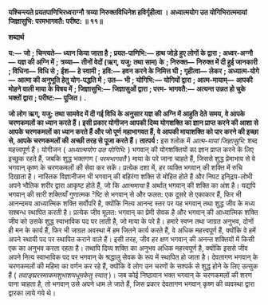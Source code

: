 **यश्चिन्त्यते प्रयतपाणिभिरध्वराग्नौ** **त्रय्या निरुक्तविधिनेश हविर्गृहीत्वा ।** **अध्यात्मयोग उत योगिभिरात्ममायां** **जिज्ञासुभि: परमभागवतै: परीष्ट: ॥ ११॥** 

**शब्दार्थ** 

**य:—** **जो** **; चिन्त्यते—** **ध्यान किया जाता है** **; प्रयत-पाणिभि:—** **हाथ जोड़े हुए लोगों के द्वारा** **; अध्वर-अग्नौ—** **यज्ञ की अग्नि में** **;** **त्रय्या—** **तीनों वेदों (ऋग्, यजु: तथा साम) के** **; निरुक्त—** **निरुक्त में दी हुई जानकारी** **; विधिना—** **विधि से** **; ईश—** **हे स्वामी** **;** **हवि:—** **हवन करने के निमित्त घी** **; गृहीत्वा—** **लेकर** **; अध्यात्म-योगे—** **आत्मा की अनुभूति हेतु योग-पद्धति में** **; उत—** **भी** **;** **योगिभि:—** **योगियों द्वारा** **; आत्म-मायाम्—** **आपकी मोहने वाली माया के विषय में** **; जिज्ञासुभि:—** **जिज्ञासुओं द्वारा** **; परम-** **भागवतै:—** **अत्यन्त उन्नत हो चुके भक्तों द्वारा** **; परीष्ट:—** **पूजित।** **.** 

**जो लोग ऋग्, यजु: तथा सामवेद में दी गई विधि के अनुसार यज्ञ की अग्नि में आहुति देते** **समय, वे आपके चरणकमलों का ध्यान करते हैं। इसी प्रकार योगीजन आपकी दिव्य योगशक्ति** **का ज्ञान प्राप्त करने की आशा से आपके चरणकमलों का ध्यान करते हैं और जो पूर्ण** **महाभागवत हैं, वे आपकी मायाशक्ति को पार करने की इच्छा से, आपके चरणकमलों की** **अच्छी तरह से पूजा करते हैं।** **तात्पर्य :** इस श्लोक में *आत्म-मायां जिज्ञासुभि:* शब्द महत्त्वपूर्ण हैं। योगीजन ( *अध्यात्मयोग उत* *योगिभि:* ) भगवान् की योगशक्तियों का ज्ञान प्राप्त करने के लिए इच्छुक रहते हैं, जबकि शुद्ध भक्तगण ( *परमभागवतै* ) माया के परे जाना चाहते हैं, जिससे शुद्ध प्रेमाभाव से वे भगवान् कृष्ण के चरणकमलों की सेवा कर सकें। प्रत्येक दशा में, हर व्यक्ति भगवान् की शक्ति में रुचि दिखाता है। नास्तिक विज्ञानीजन भी भगवान् की बहिरंगा शक्ति से मोहित होते हैं और निपट इनि्द्रय-लोभी अपने भौतिक शरीर द्वारा आकृष्ट होते हैं, जो कि *आत्ममाया* है अर्थात् भगवान् की शक्ति का अंश है। यद्यपि भगवान् की सारी शक्तियाँ गुणात्मक ²ष्टि से भगवान् से और फलत: एक दूसरे से एकाकार हैं, फिर भी आनन्दमय आध्यात्मिक शक्ति सर्वोपरि है, क्योंकि नित्य आनन्द स्तर पर यह भगवान् तथा शुद्ध जीव के मध्य सश्बन्ध स्थापित करती है। प्रत्येक जीव मूलत: भगवान् का प्रेमी सेवक है और भगवान् की आध्यात्मिक शक्ति जीव को उसके शुद्ध स्वाभाविक पद पर लाती है, जो माया के परे है। हमारे स्वप्न तथा जाग्रत अनुभव, दोनों ही मन के कार्य हैं, फिर भी जाग्रत अवस्था में हम जितने कार्य करते हैं, वे अधिक महत्त्वपूर्ण हैं, क्योंकि वे हमें अपने स्थायी पद पर स्थापित कराने वाले हैं। इसी तरह, जीव हर क्षण भगवान् की अनन्त शक्तियों में किसी एक का अनुभव करता रहता है। तथापि दिव्य शक्ति का अनुभव अधिक महत्त्वपूर्ण है, क्योंकि इससे जीव अपने नित्य स्वाभाविक पद पर भगवान् के श्रद्धालु सेवक के रूप में स्थापित हो जाता है। देवतागण भगवान् के चरणकमलों की महिमा का वर्णन कर रहे हैं, क्योंकि वे लोग उन चरणों के सश्पर्क से शुद्ध होने के लिए उत्सुक हैं ( *तवाङ्घ्ररस्माकमशुभाशयधूमकेतु स्यात्* )। जब कोई निष्ठावान भक्त भगवान् के चरणकमलों की शरण पाना चाहता है, तो भगवान् उसे अपने धाम ले जाते हैं, जिस प्रकार देवतागण भगवान् कृष्ण की व्यवस्था द्वारा द्वारका लाये गये थे।  